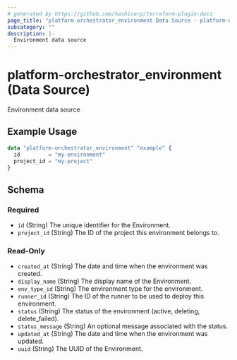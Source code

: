 ```yaml
---
# generated by https://github.com/hashicorp/terraform-plugin-docs
page_title: "platform-orchestrator_environment Data Source - platform-orchestrator"
subcategory: ""
description: |-
  Environment data source
---
```


# platform-orchestrator_environment (Data Source)

Environment data source

## Example Usage

```terraform
data "platform-orchestrator_environment" "example" {
  id         = "my-environment"
  project_id = "my-project"
}
```

<!-- schema generated by tfplugindocs -->
## Schema

### Required

- `id` (String) The unique identifier for the Environment.
- `project_id` (String) The ID of the project this environment belongs to.

### Read-Only

- `created_at` (String) The date and time when the environment was created.
- `display_name` (String) The display name of the Environment.
- `env_type_id` (String) The environment type for the environment.
- `runner_id` (String) The ID of the runner to be used to deploy this environment.
- `status` (String) The status of the environment (active, deleting, delete_failed).
- `status_message` (String) An optional message associated with the status.
- `updated_at` (String) The date and time when the environment was updated.
- `uuid` (String) The UUID of the Environment.
